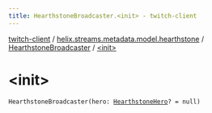 ```yaml
---
title: HearthstoneBroadcaster.<init> - twitch-client
---
```


[twitch-client](../../index.html) / [helix.streams.metadata.model.hearthstone](../index.html) / [HearthstoneBroadcaster](index.html) / [&lt;init&gt;](./-init-.html)

# &lt;init&gt;

`HearthstoneBroadcaster(hero: `[`HearthstoneHero`](../-hearthstone-hero/index.html)`? = null)`